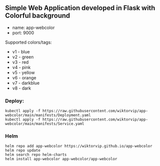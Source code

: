## Simple Web Application developed in Flask with Colorful background 

* name: app-webcolor
* port: 9000

Supported colors/tags:
* v1 - blue
* v2 - green
* v3 - red
* v4 - pink
* v5 - yellow
* v6 - orange
* v7 - darkblue
* v8 - dark

### Deploy:
```
kubectl apply -f https://raw.githubusercontent.com/wiktorvip/app-webcolor/main/manifests/Deployment.yaml
kubectl apply -f https://raw.githubusercontent.com/wiktorvip/app-webcolor/main/manifests/Service.yaml
```

### Helm 
```
helm repo add app-webcolor https://wiktorvip.github.io/app-webcolor
helm repo update
helm search repo helm-charts
helm install app-webcolor app-webcolor/app-webcolor
```